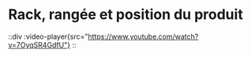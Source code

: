 # Rack, rangée et position du produit

::div
  :video-player{src="https://www.youtube.com/watch?v=7OyqSR4GdfU"}
::

